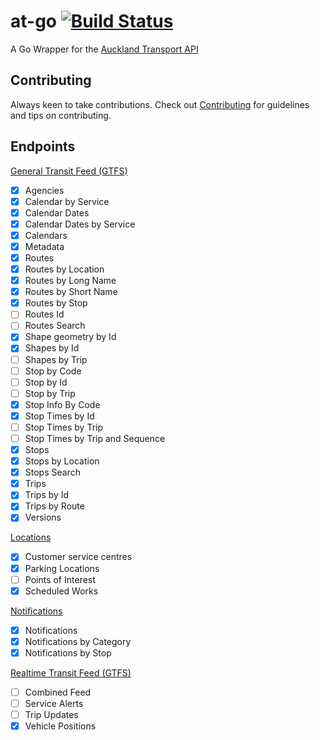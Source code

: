 # at-go [![Build Status](https://travis-ci.org/Mungrel/at-go.svg?branch=master)](https://travis-ci.org/Mungrel/at-go)
A Go Wrapper for the [Auckland Transport API](https://dev-portal.at.govt.nz/docs/services/)

## Contributing
Always keen to take contributions. Check out [Contributing](https://github.com/Mungrel/at-go/blob/master/CONTRIBUTING.md) for guidelines and tips on contributing.

## Endpoints

[General Transit Feed (GTFS)](https://dev-portal.at.govt.nz/docs/services/gtfs/operations/580698de7d6df41584d3d0ce)
- [x] Agencies
- [x] Calendar by Service
- [x] Calendar Dates
- [x] Calendar Dates by Service
- [x] Calendars
- [x] Metadata
- [x] Routes
- [x] Routes by Location
- [x] Routes by Long Name
- [x] Routes by Short Name
- [x] Routes by Stop
- [ ] Routes Id
- [ ] Routes Search
- [x] Shape geometry by Id
- [x] Shapes by Id
- [ ] Shapes by Trip
- [ ] Stop by Code
- [ ] Stop by Id
- [ ] Stop by Trip
- [x] Stop Info By Code
- [x] Stop Times by Id
- [ ] Stop Times by Trip
- [ ] Stop Times by Trip and Sequence
- [x] Stops
- [x] Stops by Location
- [x] Stops Search
- [x] Trips
- [x] Trips by Id
- [x] Trips by Route
- [x] Versions

[Locations](https://dev-portal.at.govt.nz/docs/services/locations/operations/5806972ae7e2890e84718eef)
- [x] Customer service centres
- [x] Parking Locations
- [ ] Points of Interest
- [x] Scheduled Works

[Notifications](https://dev-portal.at.govt.nz/docs/services/notifications/operations/57e490217d6df40f107a663e)

- [x] Notifications
- [x] Notifications by Category
- [x] Notifications by Stop

[Realtime Transit Feed (GTFS)](https://dev-portal.at.govt.nz/docs/services/realtime/operations/580698237d6df41584d3d0c9)

- [ ] Combined Feed
- [ ] Service Alerts
- [ ] Trip Updates
- [x] Vehicle Positions
